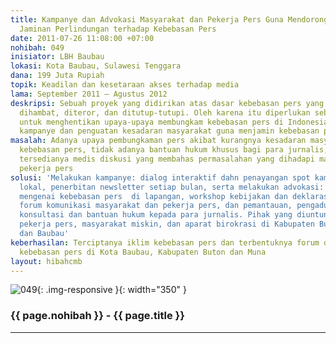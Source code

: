 ```yaml
---
title: Kampanye dan Advokasi Masyarakat dan Pekerja Pers Guna Mendorong Terwujudnya
  Jaminan Perlindungan terhadap Kebebasan Pers
date: 2011-07-26 11:08:00 +07:00
nohibah: 049
inisiator: LBH Baubau
lokasi: Kota Baubau, Sulawesi Tenggara
dana: 199 Juta Rupiah
topik: Keadilan dan kesetaraan akses terhadap media
lama: September 2011 – Agustus 2012
deskripsi: Sebuah proyek yang didirikan atas dasar kebebasan pers yang masih seringkali
  dihambat, diteror, dan ditutup-tutupi. Oleh karena itu diperlukan sebuah gerakan
  untuk menghentikan upaya-upaya membungkam kebebasan pers di Indonesia dalam bentuk
  kampanye dan penguatan kesadaran masyarakat guna menjamin kebebasan pers
masalah: Adanya upaya pembungkaman pers akibat kurangnya kesadaran masyarakat terhadap
  kebebasan pers, tidak adanya bantuan hukum khusus bagi para jurnalis, dan tidak
  tersedianya medis diskusi yang membahas permasalahan yang dihadapi masyarakat dan
  pekerja pers
solusi: 'Melakukan kampanye: dialog interaktif dahn penayangan spot kampanye di radio
  lokal, penerbitan newsletter setiap bulan, serta melakukan advokasi: diskusi reguler
  mengenai kebebasan pers  di lapangan, workshop kebijakan dan deklarasi pembentukkan
  forum komunikasi masyarakat dan pekerja pers, dan pemantauan, pengaduan, serta layanan
  konsultasi dan bantuan hukum kepada para jurnalis. Pihak yang diuntungkan adalah
  pekerja pers, masyarakat miskin, dan aparat birokrasi di Kabupaten Buton, Muna,
  dan Baubau'
keberhasilan: Terciptanya iklim kebebasan pers dan terbentuknya forum diskusi untuk
  kebebasan pers di Kota Baubau, Kabupaten Buton dan Muna
layout: hibahcmb
---
```


![049](/static/img/hibahcmb/049.png){: .img-responsive }{: width="350" }

### {{ page.nohibah }} - {{ page.title }}

---
